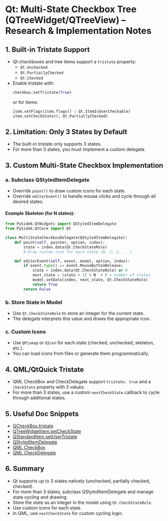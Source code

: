 # Qt: Multi-State Checkbox Tree (QTreeWidget/QTreeView) – Research & Implementation Notes

## 1. Built-in Tristate Support

- Qt checkboxes and tree items support a `tristate` property:
  - `Qt.Unchecked`
  - `Qt.PartiallyChecked`
  - `Qt.Checked`
- Enable tristate with:
  ```python
  checkbox.setTristate(True)
  ```
  or for items:
  ```python
  item.setFlags(item.flags() | Qt.ItemIsUserCheckable)
  item.setCheckState(0, Qt.PartiallyChecked)
  ```

## 2. Limitation: Only 3 States by Default

- The built-in tristate only supports 3 states.
- For more than 3 states, you must implement a custom delegate.

## 3. Custom Multi-State Checkbox Implementation

### a. Subclass QStyledItemDelegate

- Override `paint()` to draw custom icons for each state.
- Override `editorEvent()` to handle mouse clicks and cycle through all desired states.

#### Example Skeleton (for N states):

```python
from PySide6.QtWidgets import QStyledItemDelegate
from PySide6.QtCore import Qt

class MultiStateCheckboxDelegate(QStyledItemDelegate):
    def paint(self, painter, option, index):
        state = index.data(Qt.CheckStateRole)
        # Draw custom icon for each state (0, 1, 2, ...)

    def editorEvent(self, event, model, option, index):
        if event.type() == event.MouseButtonRelease:
            state = index.data(Qt.CheckStateRole) or 0
            next_state = (state + 1) % N  # N = number of states
            model.setData(index, next_state, Qt.CheckStateRole)
            return True
        return False
```

### b. Store State in Model

- Use `Qt.CheckStateRole` to store an integer for the current state.
- The delegate interprets this value and draws the appropriate icon.

### c. Custom Icons

- Use `QPixmap` or `QIcon` for each state (checked, unchecked, skeleton, etc.).
- You can load icons from files or generate them programmatically.

## 4. QML/QtQuick Tristate

- QML CheckBox and CheckDelegate support `tristate: true` and a `checkState` property with 3 values.
- For more than 3 states, use a custom `nextCheckState` callback to cycle through additional states.

## 5. Useful Doc Snippets

- [QCheckBox.tristate](https://doc.qt.io/qtforpython-6.5/PySide6/QtWidgets/QCheckBox)
- [QTreeWidgetItem.setCheckState](https://doc.qt.io/qtforpython-6.5/PySide6/QtWidgets/QTreeWidgetItem)
- [QStandardItem.setUserTristate](https://doc.qt.io/qt-6/qstandarditem)
- [QStyledItemDelegate](https://doc.qt.io/archives/qt-5.15/modelview)
- [QML CheckBox](https://doc.qt.io/qt-6/qml-qtquick-controls-checkbox)
- [QML CheckDelegate](https://doc.qt.io/qt-6/qml-qtquick-controls-checkdelegate)

## 6. Summary

- Qt supports up to 3 states natively (unchecked, partially checked, checked).
- For more than 3 states, subclass QStyledItemDelegate and manage state cycling and drawing.
- Store the state as an integer in the model using `Qt.CheckStateRole`.
- Use custom icons for each state.
- In QML, use `nextCheckState` for custom cycling logic.
